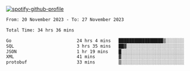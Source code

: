 [![spotify-github-profile](https://spotify-github-profile.vercel.app/api/view?uid=313pysyt3uxkjdidtiuvzf7nrnnu&cover_image=true&theme=natemoo-re&show_offline=false&background_color=121212&interchange=false&bar_color=53b14f&bar_color_cover=false)](https://spotify-github-profile.vercel.app/api/view?uid=313pysyt3uxkjdidtiuvzf7nrnnu&redirect=true)

<!--START_SECTION:waka-->

```txt
From: 20 November 2023 - To: 27 November 2023

Total Time: 34 hrs 36 mins

Go                         24 hrs 4 mins   █████████████████▒░░░░░░░   69.58 %
SQL                        3 hrs 35 mins   ██▓░░░░░░░░░░░░░░░░░░░░░░   10.37 %
JSON                       1 hr 19 mins    █░░░░░░░░░░░░░░░░░░░░░░░░   03.85 %
XML                        41 mins         ▓░░░░░░░░░░░░░░░░░░░░░░░░   02.02 %
protobuf                   33 mins         ▒░░░░░░░░░░░░░░░░░░░░░░░░   01.63 %
```

<!--END_SECTION:waka-->